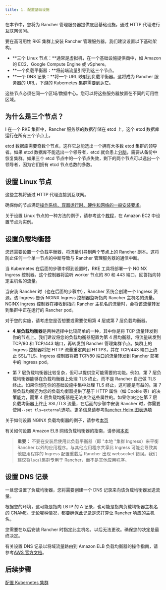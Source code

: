 ```yaml
---
title: 1. 配置基础设施
---
```


在本节中，您将为 Rancher 管理服务器提供底层基础设施，通过 HTTP 代理进行互联网访问。

要在高可用性 RKE 集群上安装 Rancher 管理服务器，我们建议设置以下基础架构。

- **三个 Linux 节点：**通常是虚拟机，在一个基础设施提供商中，如 Amazon 的 EC2、Google Compute Engine 或 vSphere。
- **一个负载平衡器：**将前端流量引导到这三个节点。
- **一个 DNS 记录：**将一个 URL 映射到负载平衡器。这将成为 Rancher 服务器的 URL，下游的 Kubernetes 集群需要到达它。

这些节点必须在同一个区域/数据中心。您可以将这些服务器放置在不同的可用性区域。

## 为什么是三个节点？

I 在一个 RKE 集群中，Rancher 服务器的数据存储在 etcd 上。这个 etcd 数据库运行在所有三个节点上。

etcd 数据库需要奇数个节点，这样它总能选出一个拥有大多数 etcd 集群的领导者。如果 etcd 数据库不能选出一个领导者，etcd 就会患上[分脑](https://www.quora.com/What-is-split-brain-in-distributed-systems)，需要从备份中恢复集群。如果三个 etcd 节点中的一个节点失效，剩下的两个节点可以选出一个领导者，因为它们拥有 etcd 节点总数的多数。

## 设置 Linux 节点

这些主机将通过 HTTP 代理连接到互联网。

确保你的节点满足[操作系统、容器运行时、硬件和网络的一般安装要求](/docs/rancher2/installation_new/requirements/_index)。

关于设置 Linux 节点的一种方法的例子，请参考这个[教程](/docs/rancher2/installation_new/resources/k8s-tutorials/infrastructure-tutorials/ec2-node/_index)，在 Amazon EC2 中设置节点为实例。

## 设置负载均衡器

您还需要设置一个负载平衡器，将流量引导到两个节点上的 Rancher 副本。这将防止任何一个单一节点的中断导致与 Rancher 管理服务器的通信中断。

当 Kubernetes 在后面的步骤中得到设置时，RKE 工具将部署一个 NGINX Ingress 控制器。这个控制器将监听 worker 节点的 80 和 443 端口，回答指向特定主机名的流量。

当安装 Rancher 时（也在后面的步骤中），Rancher 系统会创建一个 Ingress 资源。该 Ingress 告诉 NGINX Ingress 控制器监听指向 Rancher 主机名的流量。NGINX Ingress 控制器在接收到指向 Rancher 主机名的流量时，会将该流量转发到集群中正在运行的 Rancher pod。

对于您的实施，请考虑您是否想要或需要使用第 4 层或第 7 层负载均衡器。

- **4 层负载均衡器**是两种选择中比较简单的一种，其中你是将 TCP 流量转发到你的节点上。我们建议将您的负载均衡器配置为第 4 层均衡器，将流量转发到 TCP/80 和 TCP/443 端口，再转发到 Rancher 管理集群节点。集群上的 Ingress 控制器将把 HTTP 流量重定向到 HTTPS，并在 TCP/443 端口上终止 SSL/TLS。Ingress 控制器将把 TCP/80 端口的流量转发到 Rancher 部署中的 Ingress pod。

- 第 7 层负载均衡器比较复杂，但可以提供您可能需要的功能。例如，第 7 层负载均衡器能够在负载均衡器上处理 TLS 终止，而不是 Rancher 自己做 TLS 终止。如果你想在你的基础设施中集中处理 TLS 终止，这可能是有益的。第 7 层负载均衡还为您的负载均衡器提供了基于 HTTP 属性（如 Cookie 等）的决策能力，而第 4 层负载均衡器是无法关注这些属性的。如果你决定在第 7 层负载均衡器上终止 SSL/TLS 流量，在后面的步骤中安装 Rancher 时，你需要使用`--set tls=external`选项。更多信息请参考[Rancher Helm 图表选项](/docs/rancher2/installation_new/resources/chart-options/_index)

关于如何设置 NGINX 负载均衡器的例子，请参考[本页](/docs/rancher2/installation_new/resources/advanced/helm2/create-nodes-lb/nginx/_index)

有关如何设置 Amazon ELB 网络负载均衡器的指南，请参阅[本页](/docs/rancher2/installation_new/resources/k8s-tutorials/infrastructure-tutorials/nlb/_index)

> **重要：**
> 不要在安装后使用此负载平衡器（即 "本地 "集群 Ingress）来平衡 Rancher 以外的应用程序。与其他应用程序共享此 Ingress 可能会导致其他应用程序的 Ingress 配置重载后 Rancher 出现 websocket 错误。我们建议将`local`集群专用于 Rancher，而不是其他应用程序。

## 设置 DNS 记录

一旦您设置了负载均衡器，您将需要创建一个 DNS 记录来向该负载均衡器发送流量。

根据您的环境，这可能是指向 LB IP 的 A 记录，也可能是指向负载均衡器主机名的 CNAME。无论哪种情况，都要确保此记录是您打算让 Rancher 响应的主机名。

您需要在以后安装 Rancher 时指定此主机名，以后无法更改。确保您的决定是最终决定。

有关设置 DNS 记录以将域流量路由到 Amazon ELB 负载均衡器的操作指南，请参考[AWS 官方文档](https://docs.aws.amazon.com/Route53/latest/DeveloperGuide/routing-to-elb-load-balancer)。

## 后续步骤

[配置 Kubernetes 集群](../launch-kubernetes/_index)
